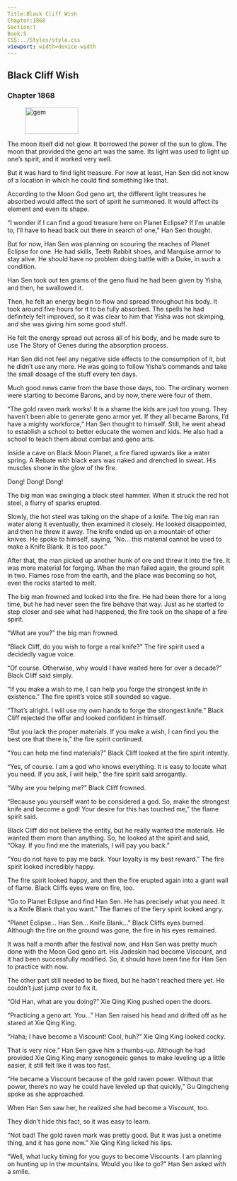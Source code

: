 ```yaml
---
Title:Black Cliff Wish 
Chapter:1868 
Section:7 
Book:5 
CSS:../Styles/style.css 
viewport: width=device-width
---
```

  
## Black Cliff Wish
### Chapter 1868
  
<figure>
	<img src="../Images/gem.gif" alt="gem" id="gem" width="120" height="60" />
</figure>
  

  
The moon itself did not glow. It borrowed the power of the sun to glow. The moon that provided the geno art was the same. Its light was used to light up one’s spirit, and it worked very well.

But it was hard to find light treasure. For now at least, Han Sen did not know of a location in which he could find something like that.

According to the Moon God geno art, the different light treasures he absorbed would affect the sort of spirit he summoned. It would affect its element and even its shape.

“I wonder if I can find a good treasure here on Planet Eclipse? If I’m unable to, I’ll have to head back out there in search of one,” Han Sen thought.

But for now, Han Sen was planning on scouring the reaches of Planet Eclipse for one. He had skills, Teeth Rabbit shoes, and Marquise armor to stay alive. He should have no problem doing battle with a Duke, in such a condition.

Han Sen took out ten grams of the geno fluid he had been given by Yisha, and then, he swallowed it.

Then, he felt an energy begin to flow and spread throughout his body. It took around five hours for it to be fully absorbed. The spells he had definitely felt improved, so it was clear to him that Yisha was not skimping, and she was giving him some good stuff.

He felt the energy spread out across all of his body, and he made sure to use The Story of Genes during the absorption process.

Han Sen did not feel any negative side effects to the consumption of it, but he didn’t use any more. He was going to follow Yisha’s commands and take the small dosage of the stuff every ten days.

Much good news came from the base those days, too. The ordinary women were starting to become Barons, and by now, there were four of them.

“The gold raven mark works! It is a shame the kids are just too young. They haven’t been able to generate geno armor yet. If they all became Barons, I’d have a mighty workforce,” Han Sen thought to himself. Still, he went ahead to establish a school to better educate the women and kids. He also had a school to teach them about combat and geno arts.

Inside a cave on Black Moon Planet, a fire flared upwards like a water spring. A Rebate with black ears was naked and drenched in sweat. His muscles shone in the glow of the fire.

Dong! Dong! Dong!

The big man was swinging a black steel hammer. When it struck the red hot steel, a flurry of sparks erupted.

Slowly, the hot steel was taking on the shape of a knife. The big man ran water along it eventually, then examined it closely. He looked disappointed, and then he threw it away. The knife ended up on a mountain of other knives. He spoke to himself, saying, “No… this material cannot be used to make a Knife Blank. It is too poor.”

After that, the man picked up another hunk of ore and threw it into the fire. It was more material for forging. When the man failed again, the ground split in two. Flames rose from the earth, and the place was becoming so hot, even the rocks started to melt.

The big man frowned and looked into the fire. He had been there for a long time, but he had never seen the fire behave that way. Just as he started to step closer and see what had happened, the fire took on the shape of a fire spirit.

“What are you?” the big man frowned.

“Black Cliff, do you wish to forge a real knife?” The fire spirit used a decidedly vague voice.

“Of course. Otherwise, why would I have waited here for over a decade?” Black Cliff said simply.

“If you make a wish to me, I can help you forge the strongest knife in existence.” The fire spirit’s voice still sounded so vague.

“That’s alright. I will use my own hands to forge the strongest knife.” Black Cliff rejected the offer and looked confident in himself.

“But you lack the proper materials. If you make a wish, I can find you the best ore that there is,” the fire spirit continued.

“You can help me find materials?” Black Cliff looked at the fire spirit intently.

“Yes, of course. I am a god who knows everything. It is easy to locate what you need. If you ask, I will help,” the fire spirit said arrogantly.

“Why are you helping me?” Black Cliff frowned.

“Because you yourself want to be considered a god. So, make the strongest knife and become a god! Your desire for this has touched me,” the flame spirit said.

Black Cliff did not believe the entity, but he really wanted the materials. He wanted them more than anything. So, he looked at the spirit and said, “Okay. If you find me the materials, I will pay you back.”

“You do not have to pay me back. Your loyalty is my best reward.” The fire spirit looked incredibly happy.

The fire spirit looked happy, and then the fire erupted again into a giant wall of flame. Black Cliffs eyes were on fire, too.

“Go to Planet Eclipse and find Han Sen. He has precisely what you need. It is a Knife Blank that you want.” The flames of the fiery spirit looked angry.

“Planet Eclipse… Han Sen… Knife Blank…” Black Cliffs eyes burned. Although the fire on the ground was gone, the fire in his eyes remained.

It was half a month after the festival now, and Han Sen was pretty much done with the Moon God geno art. His Jadeskin had become Viscount, and it had been successfully modified. So, it should have been fine for Han Sen to practice with now.

The other part still needed to be fixed, but he hadn’t reached there yet. He couldn’t just jump over to fix it.

“Old Han, what are you doing?” Xie Qing King pushed open the doors.

“Practicing a geno art. You…” Han Sen raised his head and drifted off as he stared at Xie Qing King.

“Haha; I have become a Viscount! Cool, huh?” Xie Qing King looked cocky.

That is very nice.” Han Sen gave him a thumbs-up. Although he had provided Xie Qing King many xenogeneic genes to make leveling up a little easier, it still felt like it was too fast.

“He became a Viscount because of the gold raven power. Without that power, there’s no way he could have leveled up that quickly,” Gu Qingcheng spoke as she approached.

When Han Sen saw her, he realized she had become a Viscount, too.

They didn’t hide this fact, so it was easy to learn.

“Not bad! The gold raven mark was pretty good. But it was just a onetime thing, and it has gone now.” Xie Qing King licked his lips.

“Well, what lucky timing for you guys to become Viscounts. I am planning on hunting up in the mountains. Would you like to go?” Han Sen asked with a smile.